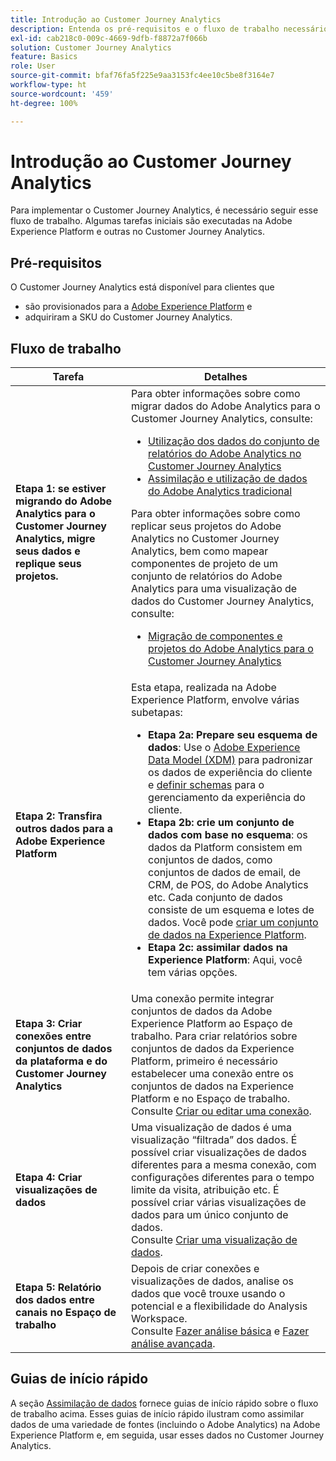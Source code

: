 ```yaml
---
title: Introdução ao Customer Journey Analytics
description: Entenda os pré-requisitos e o fluxo de trabalho necessários para implementar o Customer Journey Analytics.
exl-id: cab218c0-009c-4669-9dfb-f8872a7f066b
solution: Customer Journey Analytics
feature: Basics
role: User
source-git-commit: bfaf76fa5f225e9aa3153fc4ee10c5be8f3164e7
workflow-type: ht
source-wordcount: '459'
ht-degree: 100%

---
```


# Introdução ao Customer Journey Analytics

Para implementar o Customer Journey Analytics, é necessário seguir esse fluxo de trabalho. Algumas tarefas iniciais são executadas na Adobe Experience Platform e outras no Customer Journey Analytics.

## Pré-requisitos

O Customer Journey Analytics está disponível para clientes que

* são provisionados para a [Adobe Experience Platform](https://www.adobe.com/br/experience-platform.html) e
* adquiriram a SKU do Customer Journey Analytics.

## Fluxo de trabalho

| Tarefa | Detalhes |
| --- | --- |
| **Etapa 1: se estiver migrando do Adobe Analytics para o Customer Journey Analytics, migre seus dados e replique seus projetos.** | Para obter informações sobre como migrar dados do Adobe Analytics para o Customer Journey Analytics, consulte: <ul><li>[Utilização dos dados do conjunto de relatórios do Adobe Analytics no Customer Journey Analytics](/help/getting-started/aa-vs-cja/aa-data-in-cja.md)</li><li>[Assimilação e utilização de dados do Adobe Analytics tradicional](../data-ingestion/analytics.md)</li></ul><p>Para obter informações sobre como replicar seus projetos do Adobe Analytics no Customer Journey Analytics, bem como mapear componentes de projeto de um conjunto de relatórios do Adobe Analytics para uma visualização de dados do Customer Journey Analytics, consulte:</p><ul><li>[Migração de componentes e projetos do Adobe Analytics para o Customer Journey Analytics](https://experienceleague.adobe.com/docs/analytics/admin/admin-tools/component-migration.html?lang=pt-BR)</li></ul> |
| **Etapa 2: Transfira outros dados para a Adobe Experience Platform** | Esta etapa, realizada na Adobe Experience Platform, envolve várias subetapas:<ul><li>**Etapa 2a: Prepare seu esquema de dados**: Use o [Adobe Experience Data Model (XDM)](https://experienceleague.adobe.com/docs/experience-platform/xdm/home.html?lang=pt-BR) para padronizar os dados de experiência do cliente e [definir schemas](https://experienceleague.adobe.com/docs/experience-platform/xdm/tutorials/create-schema-ui.html?lang=pt-BR) para o gerenciamento da experiência do cliente.</li><li>**Etapa 2b: crie um conjunto de dados com base no esquema**: os dados da Platform consistem em conjuntos de dados, como conjuntos de dados de email, de CRM, de POS, do Adobe Analytics etc. Cada conjunto de dados consiste de um esquema e lotes de dados. Você pode [criar um conjunto de dados na Experience Platform](https://experienceleague.adobe.com/docs/platform-learn/getting-started-for-data-architects-and-data-engineers/create-datasets.html?lang=pt-BR).</li><li>**Etapa 2c: assimilar dados na Experience Platform**: Aqui, você tem várias opções.</li></ul> |
| **Etapa 3: Criar conexões entre conjuntos de dados da plataforma e do Customer Journey Analytics** | Uma conexão permite integrar conjuntos de dados da Adobe Experience Platform ao Espaço de trabalho. Para criar relatórios sobre conjuntos de dados da Experience Platform, primeiro é necessário estabelecer uma conexão entre os conjuntos de dados na Experience Platform e no Espaço de trabalho.<br>Consulte [Criar ou editar uma conexão](/help/connections/create-connection.md). |
| **Etapa 4: Criar visualizações de dados** | Uma visualização de dados é uma visualização “filtrada” dos dados. É possível criar visualizações de dados diferentes para a mesma conexão, com configurações diferentes para o tempo limite da visita, atribuição etc. É possível criar várias visualizações de dados para um único conjunto de dados.<br>Consulte [Criar uma visualização de dados](/help/data-views/create-dataview.md). |
| **Etapa 5: Relatório dos dados entre canais no Espaço de trabalho** | Depois de criar conexões e visualizações de dados, analise os dados que você trouxe usando o potencial e a flexibilidade do Analysis Workspace.<br>Consulte [Fazer análise básica](/help/analysis-workspace/perform-basic-analysis.md) e [Fazer análise avançada](/help/analysis-workspace/perform-adv-analysis.md). |

## Guias de início rápido

A seção [Assimilação de dados](../data-ingestion/data-ingestion.md) fornece guias de início rápido sobre o fluxo de trabalho acima. Esses guias de início rápido ilustram como assimilar dados de uma variedade de fontes (incluindo o Adobe Analytics) na Adobe Experience Platform e, em seguida, usar esses dados no Customer Journey Analytics.

